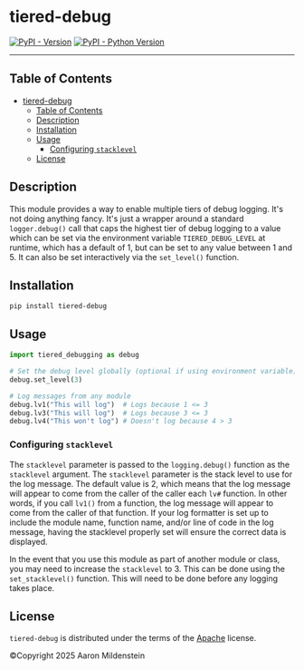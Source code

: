 # tiered-debug

[![PyPI - Version](https://img.shields.io/pypi/v/tiered-debug.svg)](https://pypi.org/project/tiered-debug)
[![PyPI - Python Version](https://img.shields.io/pypi/pyversions/tiered-debug.svg)](https://pypi.org/project/tiered-debug)

-----

## Table of Contents

- [tiered-debug](#tiered-debug)
  - [Table of Contents](#table-of-contents)
  - [Description](#description)
  - [Installation](#installation)
  - [Usage](#usage)
    - [Configuring `stacklevel`](#configuring-stacklevel)
  - [License](#license)

## Description

This module provides a way to enable multiple tiers of debug logging. It's not
doing anything fancy. It's just a wrapper around a standard `logger.debug()`
call that caps the highest tier of debug logging to a value which can be set via
the environment variable `TIERED_DEBUG_LEVEL` at runtime, which has a default of 1,
but can be set to any value between 1 and 5. It can also be set interactively via
the `set_level()` function.


## Installation

```console
pip install tiered-debug
```

## Usage

```python
import tiered_debugging as debug

# Set the debug level globally (optional if using environment variable)
debug.set_level(3)

# Log messages from any module
debug.lv1("This will log")  # Logs because 1 <= 3
debug.lv3("This will log")  # Logs because 3 <= 3
debug.lv4("This won't log") # Doesn't log because 4 > 3
```

### Configuring `stacklevel`

The `stacklevel` parameter is passed to the `logging.debug()` function as the
`stacklevel` argument. The `stacklevel` parameter is the stack level to use for
the log message. The default value is 2, which means that the log message will
appear to come from the caller of the caller each `lv#` function. In other words,
if you call `lv1()` from a function, the log message will appear to come from the
caller of that function. If your log formatter is set up to include the module
name, function name, and/or line of code in the log message, having the stacklevel
properly set will ensure the correct data is displayed.

In the event that you use this module as part of another module or class, you may
need to increase the `stacklevel` to 3. This can be done using the
`set_stacklevel()` function. This will need to be done before any logging takes
place.


## License

`tiered-debug` is distributed under the terms of the [Apache](LICENSE) license.

©Copyright 2025 Aaron Mildenstein
